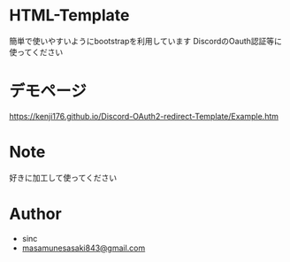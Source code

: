 # HTML-Template
 
簡単で使いやすいようにbootstrapを利用しています
DiscordのOauth認証等に使ってください
 
# デモページ
 
https://kenji176.github.io/Discord-OAuth2-redirect-Template/Example.htm
 

# Note
 
好きに加工して使ってください
 
# Author
 
* sinc
* masamunesasaki843@gmail.com
 
